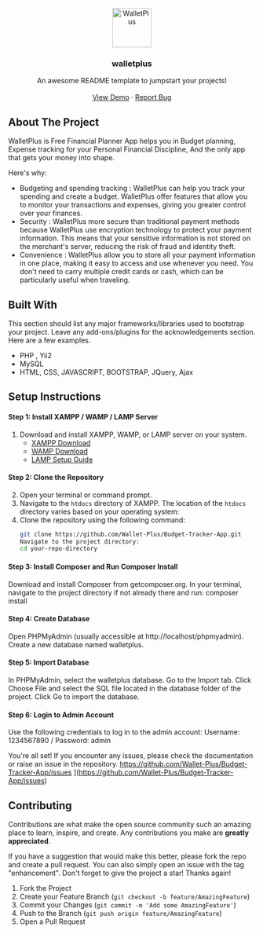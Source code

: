 <div align="center">
  <a href="https://beta.walletplus.in">
    <img src="https://walletplus.in/images/walletplus-icon.png" alt="WalletPlus" width="80" height="80">
  </a>

  <h3 align="center">walletplus</h3>

  <p align="center">
    An awesome README template to jumpstart your projects!
    <br />
    <br />
    <a href="https://beta.walletplus.in">View Demo</a>
    ·
    <a href="https://github.com/Wallet-Plus/Budget-Tracker-App/issues">Report Bug</a>
  </p>
</div>

<!-- ABOUT THE PROJECT -->
## About The Project

WalletPlus is Free Financial Planner App helps you in Budget planning, Expense tracking for your Personal Financial Discipline, And the only app that gets your money into shape.

Here's why:
* Budgeting and spending tracking : WalletPlus can help you track your spending and create a budget. WalletPlus offer features that allow you to monitor your transactions and expenses, giving you greater control over your finances.
* Security : WalletPlus more secure than traditional payment methods because WalletPlus use encryption technology to protect your payment information. This means that your sensitive information is not stored on the merchant's server, reducing the risk of fraud and identity theft.
* Convenience : WalletPlus allow you to store all your payment information in one place, making it easy to access and use whenever you need. You don't need to carry multiple credit cards or cash, which can be particularly useful when traveling.



## Built With
This section should list any major frameworks/libraries used to bootstrap your project. Leave any add-ons/plugins for the acknowledgements section. Here are a few examples.

* PHP , Yii2
* MySQL
* HTML, CSS, JAVASCRIPT, BOOTSTRAP, JQuery, Ajax

## Setup Instructions

#### Step 1: Install XAMPP / WAMP / LAMP Server
1. Download and install XAMPP, WAMP, or LAMP server on your system.
   - [XAMPP Download](https://sourceforge.net/projects/xampp/files/XAMPP%20Windows/7.4.33/xampp-windows-x64-7.4.33-0-VC15-installer.exe/download)
   - [WAMP Download](http://www.wampserver.com/en/)
   - [LAMP Setup Guide](https://www.digitalocean.com/community/tutorials/how-to-install-linux-apache-mysql-php-lamp-stack-ubuntu-20-04)

#### Step 2: Clone the Repository
2. Open your terminal or command prompt.
3. Navigate to the `htdocs` directory of XAMPP. The location of the `htdocs` directory varies based on your operating system:
4. Clone the repository using the following command:
   ```bash
   git clone https://github.com/Wallet-Plus/Budget-Tracker-App.git
   Navigate to the project directory:
   cd your-repo-directory
   
#### Step 3: Install Composer and Run Composer Install
Download and install Composer from getcomposer.org.
In your terminal, navigate to the project directory if not already there and run:
composer install

#### Step 4: Create Database
Open PHPMyAdmin (usually accessible at http://localhost/phpmyadmin).
Create a new database named walletplus.

#### Step 5: Import Database
In PHPMyAdmin, select the walletplus database.
Go to the Import tab.
Click Choose File and select the SQL file located in the database folder of the project.
Click Go to import the database.

#### Step 6: Login to Admin Account
Use the following credentials to log in to the admin account:
Username: 1234567890 / Password: admin

You're all set! If you encounter any issues, please check the documentation or raise an issue in the repository. https://github.com/Wallet-Plus/Budget-Tracker-App/issues
](https://github.com/Wallet-Plus/Budget-Tracker-App/issues)

<!-- CONTRIBUTING -->
## Contributing

Contributions are what make the open source community such an amazing place to learn, inspire, and create. Any contributions you make are **greatly appreciated**.

If you have a suggestion that would make this better, please fork the repo and create a pull request. You can also simply open an issue with the tag "enhancement".
Don't forget to give the project a star! Thanks again!

1. Fork the Project
2. Create your Feature Branch (`git checkout -b feature/AmazingFeature`)
3. Commit your Changes (`git commit -m 'Add some AmazingFeature'`)
4. Push to the Branch (`git push origin feature/AmazingFeature`)
5. Open a Pull Request
